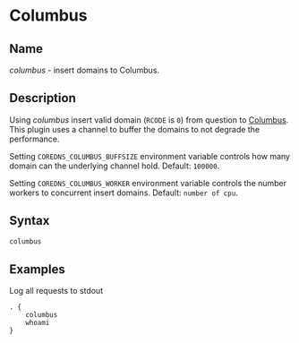 # Columbus

## Name

*columbus* - insert domains to Columbus.

## Description

Using *columbus* insert valid domain (`RCODE` is `0`) from question to [Columbus](https://columbus/elmasy.com).
This plugin uses a channel to buffer the domains to not degrade the performance.

Setting `COREDNS_COLUMBUS_BUFFSIZE` environment variable controls how many domain can the underlying channel hold. Default: `100000`.

Setting `COREDNS_COLUMBUS_WORKER` environment variable controls the number workers to concurrent insert domains. Default: `number of cpu`.

## Syntax

~~~ txt
columbus
~~~

## Examples

Log all requests to stdout

~~~ corefile
. {
    columbus
    whoami
}
~~~

